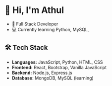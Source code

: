 # 👋 Hi, I'm Athul
- 🌟 Full Stack Developer
- 💻 Currently learning Python, MySQL, 


## 🛠️ Tech Stack
- **Languages:** JavaScript, Python, HTML, CSS
- **Frontend:** React, Bootstrap, Vanilla JavaScript
- **Backend:** Node.js, Express.js
- **Database:** MongoDB, MySQL (learning)
